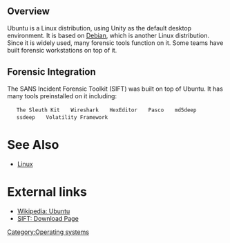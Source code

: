 ## Overview

Ubuntu is a Linux distribution, using Unity as the default desktop
environment. It is based on [Debian](Debian "wikilink"), which is
another Linux distribution. Since it is widely used, many forensic tools
function on it. Some teams have built forensic workstations on top of
it.

## Forensic Integration

The SANS Incident Forensic Toolkit (SIFT) was built on top of Ubuntu. It
has many tools preinstalled on it including:

`   The Sleuth Kit`
`   Wireshark`
`   HexEditor`
`   Pasco`
`   md5deep`
`   ssdeep`
`   Volatility Framework`

# See Also

- [Linux](Linux "wikilink")

# External links

- [Wikipedia:
  Ubuntu](https://en.wikipedia.org/wiki/Ubuntu_(operating_system))
- [SIFT: Download
  Page](http://digital-forensics.sans.org/community/downloads)

[Category:Operating systems](Category:Operating_systems "wikilink")